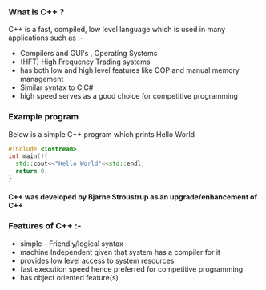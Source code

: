 ### What is C++ ?

C++ is a fast, compiled, low level language which is used in many applications such as :-
* Compilers and GUI's , Operating Systems
* (HFT) High Frequency Trading systems
* has both low and high level features like OOP and manual memory management
* Similar syntax to C,C#
* high speed serves as a good choice for competitive programming

### Example program 

Below is a simple C++ program which prints Hello World

``` cpp
#include <iostream>
int main(){
  std::cout<<"Hello World"<<std::endl;
  return 0;
}
```
#### C++ was developed by Bjarne Stroustrup as an upgrade/enhancement of C++
### Features of C++ :-
* simple - Friendly/logical syntax
* machine Independent given that system has a compiler for it
* provides low level access to system resources
* fast execution speed hence preferred for competitive programming
* has object oriented feature(s)

  



